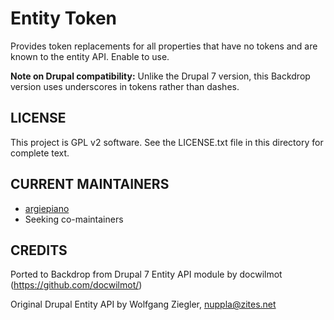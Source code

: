 
Entity Token
============

Provides token replacements for all properties that have no tokens and are
known to the entity API. Enable to use.

**Note on Drupal compatibility:** Unlike the Drupal 7 version, this Backdrop
version uses underscores in tokens rather than dashes.

LICENSE
---------------    

This project is GPL v2 software. See the LICENSE.txt file in this directory 
for complete text.

CURRENT MAINTAINERS
---------------    

- [argiepiano](https://github.com/argiepiano)
- Seeking co-maintainers

CREDITS   
--------------- 

Ported to Backdrop from Drupal 7 Entity API module 
by docwilmot (https://github.com/docwilmot/) 

Original Drupal Entity API by Wolfgang Ziegler, nuppla@zites.net
